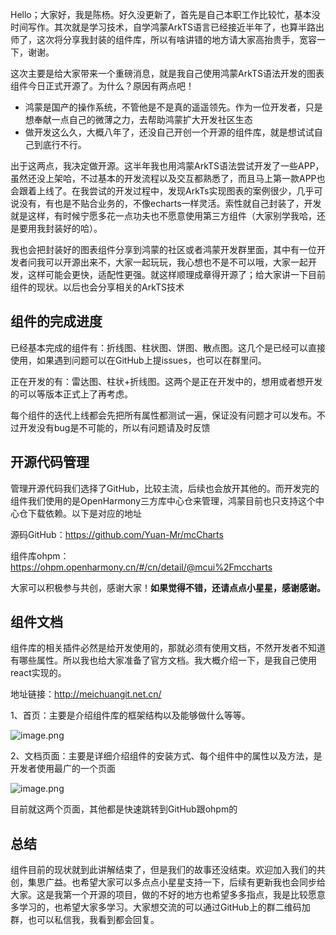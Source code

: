 Hello；大家好，我是陈杨。好久没更新了，首先是自己本职工作比较忙，基本没时间写作。其次就是学习技术，自学鸿蒙ArkTS语言已经接近半年了，也算半路出师了，这次将分享我封装的组件库，所以有啥讲错的地方请大家高抬贵手，宽容一下，谢谢。

这次主要是给大家带来一个重磅消息，就是我自己使用鸿蒙ArkTS语法开发的图表组件今日正式开源了。为什么？原因有两点吧！

- 鸿蒙是国产的操作系统，不管他是不是真的遥遥领先。作为一位开发者，只是想奉献一点自己的微薄之力，去帮助鸿蒙扩大开发社区生态
- 做开发这么久，大概八年了，还没自己开创一个开源的组件库，就是想试试自己到底行不行。

出于这两点，我决定做开源。这半年我也用鸿蒙ArkTS语法尝试开发了一些APP，虽然还没上架哈，不过基本的开发流程以及交互都熟悉了，而且马上第一款APP也会跟着上线了。在我尝试的开发过程中，发现ArkTs实现图表的案例很少，几乎可说没有，有也是不贴合业务的，不像echarts一样灵活。索性就自己封装了，开发就是这样，有时候宁愿多花一点功夫也不愿意使用第三方组件（大家别学我哈，还是要用我封装好的哈）。

我也会把封装好的图表组件分享到鸿蒙的社区或者鸿蒙开发群里面，其中有一位开发者问我可以开源出来不，大家一起玩玩，我心想也不是不可以哦，大家一起开发，这样可能会更快，适配性更强。就这样顺理成章得开源了；给大家讲一下目前组件的现状。以后也会分享相关的ArkTS技术


## 组件的完成进度

已经基本完成的组件有：折线图、柱状图、饼图、散点图。这几个是已经可以直接使用，如果遇到问题可以在GitHub上提issues，也可以在群里问。

正在开发的有：雷达图、柱状+折线图。这两个是正在开发中的，想用或者想开发的可以等版本正式上了再考虑。

每个组件的迭代上线都会先把所有属性都测试一遍，保证没有问题才可以发布。不过开发没有bug是不可能的，所以有问题请及时反馈

## 开源代码管理

管理开源代码我们选择了GitHub，比较主流，后续也会放开其他的。而开发完的组件我们使用的是OpenHarmony三方库中心仓来管理，鸿蒙目前也只支持这个中心仓下载依赖。以下是对应的地址

源码GitHub：https://github.com/Yuan-Mr/mcCharts

组件库ohpm：https://ohpm.openharmony.cn/#/cn/detail/@mcui%2Fmccharts

大家可以积极参与共创，感谢大家！**如果觉得不错，还请点点小星星，感谢感谢。**

## 组件文档

组件库的相关插件必然是给开发使用的，那就必须有使用文档，不然开发者不知道有哪些属性。所以我也给大家准备了官方文档。我大概介绍一下，是我自己使用react实现的。

地址链接：http://meichuangit.net.cn/

1、首页：主要是介绍组件库的框架结构以及能够做什么等等。

![image.png](https://raw.gitcode.com/mc_chenyang/gitcode_knowledge/attachment/uploads/f2b99f0d-148c-40d6-aa8f-aa68956000c3/image.png 'image.png')

2、文档页面：主要是详细介绍组件的安装方式、每个组件中的属性以及方法，是开发者使用最广的一个页面

![image.png](https://raw.gitcode.com/mc_chenyang/gitcode_knowledge/attachment/uploads/e117e42c-c066-4d7a-8a28-f357317dc3d8/image.png 'image.png')

目前就这两个页面，其他都是快速跳转到GitHub跟ohpm的

## 总结

组件目前的现状就到此讲解结束了，但是我们的故事还没结束。欢迎加入我们的共创，集思广益。也希望大家可以多点点小星星支持一下，后续有更新我也会同步给大家。这是我第一个开源的项目，做的不好的地方也希望多多指点，我是比较愿意多学习的，也希望大家多学习。大家想交流的可以通过GitHub上的群二维码加群，也可以私信我，我看到都会回复。
